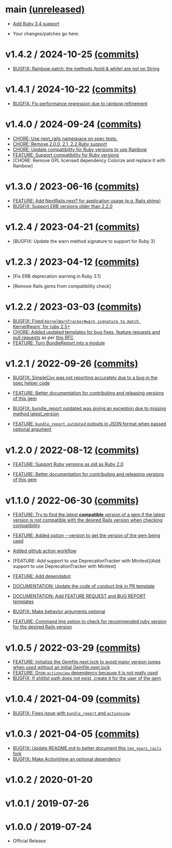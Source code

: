 # main [(unreleased)](https://github.com/fastruby/next_rails/compare/v1.4.2...main)

- [Add Ruby 3.4 support](https://github.com/fastruby/next_rails/pull/133)

* Your changes/patches go here.

# v1.4.2 / 2024-10-25 [(commits)](https://github.com/fastruby/next_rails/compare/v1.4.1...v1.4.2)

- [BUGFIX: Rainbow patch: the methods (bold & white) are not on String](https://github.com/fastruby/next_rails/pull/132)

# v1.4.1 / 2024-10-22 [(commits)](https://github.com/fastruby/next_rails/compare/v1.4.0...v1.4.1)

- [BUGFIX: Fix performance regression due to rainbow refinement](https://github.com/fastruby/next_rails/pull/131)

# v1.4.0 / 2024-09-24 [(commits)](https://github.com/fastruby/next_rails/compare/v1.3.0...v1.4.0)

- [CHORE: Use next_rails namespace on spec tests.](https://github.com/fastruby/next_rails/pull/117)
- [CHORE: Remove 2.0.0, 2.1, 2.2 Ruby support](https://github.com/fastruby/next_rails/pull/126)
- [CHORE: Update compatibility for Ruby versions to use Rainbow](https://github.com/fastruby/next_rails/pull/125)
- [FEATURE: Support compatibility for Ruby versions](https://github.com/fastruby/next_rails/pull/116)
- [CHORE: Remove GPL licensed dependency Colorize and replace it with Rainbow]

# v1.3.0 / 2023-06-16 [(commits)](https://github.com/fastruby/next_rails/compare/v1.2.4...v1.3.0)

- [FEATURE: Add NextRails.next? for application usage (e.g. Rails shims)](https://github.com/fastruby/next_rails/pull/97)
- [BUGFIX: Support ERB versions older than 2.2.0](https://github.com/fastruby/next_rails/pull/100)

# v1.2.4 / 2023-04-21 [(commits)](https://github.com/fastruby/next_rails/compare/v1.2.3...v1.2.4)

- [BUGFIX: Update the warn method signature to support for Ruby 3]

# v1.2.3 / 2023-04-12 [(commits)](https://github.com/fastruby/next_rails/compare/v1.2.2...v1.2.3)

- [Fix ERB deprecation warning in Ruby 3.1]

- [Remove Rails gems from compatibility check]

# v1.2.2 / 2023-03-03 [(commits)](https://github.com/fastruby/next_rails/compare/v1.2.1...v1.2.2)
* [BUGFIX: Fixed `KernelWarnTracker#warn signature to match `Kernel#warn` for ruby 2.5+](https://github.com/fastruby/next_rails/pull/82)
* [CHORE: Added updated templates for bug fixes, feature requests and pull requests](https://github.com/fastruby/next_rails/pull/64) as per [this RFC](https://github.com/fastruby/RFCs/blob/main/2021-10-13-github-templates.md)
* [FEATURE: Turn BundleReport into a module](https://github.com/fastruby/next_rails/pull/63)

# v1.2.1 / 2022-09-26 [(commits)](https://github.com/fastruby/next_rails/compare/v1.2.0...v1.2.1)

- [BUGFIX: SimpleCov was not reporting accurately due to a bug in the spec helper code](https://github.com/fastruby/next_rails/pull/66)

- [FEATURE: Better documentation for contributing and releasing versions of this gem](https://github.com/fastruby/next_rails/pull/53)

- [BUGFIX: bundle_report outdated was giving an exception due to missing method latest_version](https://github.com/fastruby/next_rails/pull/62)

- [FEATURE: `bundle_report outdated` outputs in JSON format when passed optional argument](https://github.com/fastruby/next_rails/pull/61)

# v1.2.0 / 2022-08-12 [(commits)](https://github.com/fastruby/next_rails/compare/v1.1.0...v1.2.0)

- [FEATURE: Support Ruby versions as old as Ruby 2.0](https://github.com/fastruby/next_rails/pull/54)

- [FEATURE: Better documentation for contributing and releasing versions of this gem](https://github.com/fastruby/next_rails/pull/53)

# v1.1.0 / 2022-06-30 [(commits)](https://github.com/fastruby/next_rails/compare/v1.0.5...v1.1.0)

- [FEATURE: Try to find the latest **compatible** version of a gem if the latest version is not compatible with the desired Rails version when checking compatibility](https://github.com/fastruby/next_rails/pull/49)

- [FEATURE: Added option --version to get the version of the gem being used](https://github.com/fastruby/next_rails/pull/38)

- [Added github action workflow](https://github.com/fastruby/next_rails/pull/40)

- [FEATURE: Add support to use DeprecationTracker with Minitest](Add support to use DeprecationTracker with Minitest)

- [FEATURE: Add dependabot](https://github.com/fastruby/next_rails/pull/41)

- [DOCUMENTATION: Update the code of conduct link in PR template](https://github.com/fastruby/next_rails/pull/46)

- [DOCUMENTATION: Add FEATURE REQUEST and BUG REPORT templates ](https://github.com/fastruby/next_rails/pull/48)

- [BUGFIX: Make behavior arguments optional](https://github.com/fastruby/next_rails/pull/44)

- [FEATURE: Command line option to check for recommended ruby version for the desired Rails version](https://github.com/fastruby/next_rails/pull/39)

# v1.0.5 / 2022-03-29 [(commits)](https://github.com/fastruby/next_rails/compare/v1.0.4...v1.0.5)

- [FEATURE: Initialize the Gemfile.next.lock to avoid major version jumps when used without an initial Gemfile.next.lock](https://github.com/fastruby/next_rails/pull/25)
- [FEATURE: Drop `actionview` dependency because it is not really used](https://github.com/fastruby/next_rails/pull/26)
- [BUGFIX: If shitlist path does not exist, create it for the user of the gem](https://github.com/fastruby/next_rails/pull/37)

# v1.0.4 / 2021-04-09 [(commits)](https://github.com/fastruby/next_rails/compare/v1.0.3...v1.0.4)

- [BUGFIX: Fixes issue with `bundle_report` and `actionview`](https://github.com/fastruby/next_rails/pull/22)

# v1.0.3 / 2021-04-05 [(commits)](https://github.com/fastruby/next_rails/compare/v1.0.2...v1.0.3)

- [BUGFIX: Update README.md to better document this `ten_years_rails` fork](https://github.com/fastruby/next_rails/pull/11)
- [BUGFIX: Make ActionView an optional dependency](https://github.com/fastruby/next_rails/pull/6)

# v1.0.2 / 2020-01-20

# v1.0.1 / 2019-07-26

# v1.0.0 / 2019-07-24

- Official Release
